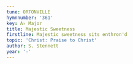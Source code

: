```yaml
---
tune: ORTONVILLE
hymnnumber: '361'
key: A♭ Major
title: Majestic Sweetness
firstline: Majestic sweetness sits enthron'd
topic: 'Christ: Praise to Christ'
author: S. Stennett
year: '-'
---
```

